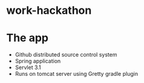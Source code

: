 # work-hackathon

The app
==========================
* Github distributed source control system
* Spring application 
* Servlet 3.1
* Runs on tomcat server using Gretty gradle plugin







